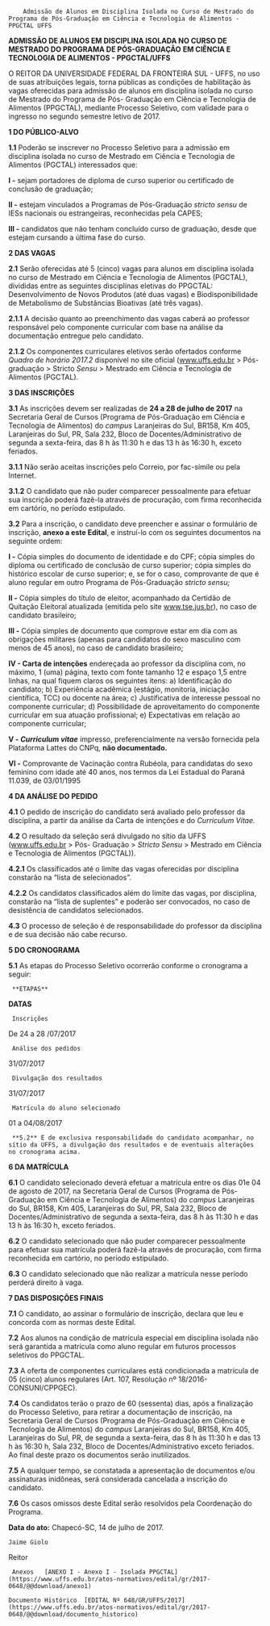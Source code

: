         Admissão de Alunos em Disciplina Isolada no Curso de Mestrado do Programa de Pós-Graduação em Ciência e Tecnologia de Alimentos - PPGCTAL UFFS  

**ADMISSÃO DE ALUNOS EM DISCIPLINA ISOLADA NO CURSO DE MESTRADO DO PROGRAMA DE PÓS-GRADUAÇÃO** **EM CIÊNCIA E TECNOLOGIA DE ALIMENTOS - PPGCTAL/UFFS**

  

 O REITOR DA UNIVERSIDADE FEDERAL DA FRONTEIRA SUL - UFFS, no uso de suas atribuições legais, torna públicas as condições de habilitação às vagas oferecidas para admissão de alunos em disciplina isolada no curso de Mestrado do Programa de Pós- Graduação em Ciência e Tecnologia de Alimentos (PPGCTAL), mediante Processo Seletivo, com validade para o ingresso no segundo semestre letivo de 2017.

  

 **1 DO PÚBLICO-ALVO**

 **1.1** Poderão se inscrever no Processo Seletivo para a admissão em disciplina isolada no curso de Mestrado em Ciência e Tecnologia de Alimentos (PGCTAL) interessados que:

 **I -** sejam portadores de diploma de curso superior ou certificado de conclusão de graduação;

 **II -** estejam vinculados a Programas de Pós-Graduação *stricto sensu* de IESs nacionais ou estrangeiras, reconhecidas pela CAPES;

 **III -** candidatos que não tenham concluído curso de graduação, desde que estejam cursando a última fase do curso.

  **2 DAS VAGAS**

 **2.1** Serão oferecidas até 5 (cinco) vagas para alunos em disciplina isolada no curso de Mestrado em Ciência e Tecnologia de Alimentos (PGCTAL), divididas entre as seguintes disciplinas eletivas do PPGCTAL: Desenvolvimento de Novos Produtos (até duas vagas) e Biodisponibilidade de Metabolismo de Substâncias Bioativas (até três vagas).

 **2.1.1** A decisão quanto ao preenchimento das vagas caberá ao professor responsável pelo componente curricular com base na análise da documentação entregue pelo candidato.

 **2.1.2** Os componentes curriculares eletivos serão ofertados conforme *Quadro de horário 2017.2* disponível no site oficial (www.uffs.edu.br > Pós-graduação > Stricto *Sensu* > Mestrado em Ciência e Tecnologia de Alimentos (PGCTAL).

  **3 DAS INSCRIÇÕES**

 **3.1** As inscrições devem ser realizadas de **24 a 28 de julho de 2017** na Secretaria Geral de Cursos (Programa de Pós-Graduação em Ciência e Tecnologia de Alimentos) do *campus* Laranjeiras do Sul, BR158, Km 405, Laranjeiras do Sul, PR, Sala 232, Bloco de Docentes/Administrativo de segunda a sexta-feira, das 8 h às 11:30 h e das 13 h às 16:30 h, exceto feriados.

 **3.1.1** Não serão aceitas inscrições pelo Correio, por fac-símile ou pela Internet.

 **3.1.2** O candidato que não puder comparecer pessoalmente para efetuar sua inscrição poderá fazê-la através de procuração, com firma reconhecida em cartório, no período estipulado.

 **3.2** Para a inscrição, o candidato deve preencher e assinar o formulário de inscrição, **anexo a este Edital**, e instruí-lo com os seguintes documentos na seguinte ordem:

 **I -** Cópia simples do documento de identidade e do CPF; cópia simples do diploma ou certificado de conclusão de curso superior; cópia simples do histórico escolar de curso superior; e, se for o caso, comprovante de que é aluno regular em outro Programa de Pós-Graduação *stricto sensu;*

 **II -** Cópia simples do título de eleitor, acompanhado da Certidão de Quitação Eleitoral atualizada (emitida pelo site www.tse.jus.br), no caso de candidato brasileiro;

 **III -** Cópia simples de documento que comprove estar em dia com as obrigações militares (apenas para candidatos do sexo masculino com menos de 45 anos), no caso de candidato brasileiro;

 **IV - Carta de intenções** endereçada ao professor da disciplina com, no máximo, 1 (uma) página, texto com fonte tamanho 12 e espaço 1,5 entre linhas, na qual fiquem claros os seguintes itens: a) Identificação do candidato; b) Experiência acadêmica (estágio, monitoria, iniciação científica, TCC) ou docente na área; c) Justificativa de interesse pessoal no componente curricular; d) Possibilidade de aproveitamento do componente curricular em sua atuação profissional; e) Expectativas em relação ao componente curricular;

 **V - *Curriculum vitae*** impresso, preferencialmente na versão fornecida pela Plataforma Lattes do CNPq, **não documentado.**

 **VI -** Comprovante de Vacinação contra Rubéola, para candidatas do sexo feminino com idade até 40 anos, nos termos da Lei Estadual do Paraná 11.039, de 03/01/1995

  **4 DA ANÁLISE DO PEDIDO**

 **4.1** O pedido de inscrição do candidato será avaliado pelo professor da disciplina, a partir da análise da Carta de intenções e do *Curriculum Vitae.*

 **4.2** O resultado da seleção será divulgado no sítio da UFFS (www.uffs.edu.br > Pós- Graduação > *Stricto Sensu* > Mestrado em Ciência e Tecnologia de Alimentos (PGCTAL)).

 **4.2.1** Os classificados até o limite das vagas oferecidas por disciplina constarão na “lista de selecionados”.

 **4.2.2** Os candidatos classificados além do limite das vagas, por disciplina, constarão na “lista de suplentes” e poderão ser convocados, no caso de desistência de candidatos selecionados.

 **4.3** O processo de seleção é de responsabilidade do professor da disciplina e de sua decisão não cabe recurso.

  **5 DO CRONOGRAMA**

 **5.1** As etapas do Processo Seletivo ocorrerão conforme o cronograma a seguir:

     **ETAPAS** 

   **DATAS** 

     Inscrições

   De 24 a 28 /07/2017

     Análise dos pedidos

   31/07/2017

     Divulgação dos resultados

   31/07/2017

     Matrícula do aluno selecionado

   01 a 04/08/2017

     **5.2** É de exclusiva responsabilidade do candidato acompanhar, no sítio da UFFS, a divulgação dos resultados e de eventuais alterações no cronograma acima.

  **6 DA MATRÍCULA**

 **6.1** O candidato selecionado deverá efetuar a matrícula entre os dias 01e 04 de agosto de 2017, na Secretaria Geral de Cursos (Programa de Pós-Graduação em Ciência e Tecnologia de Alimentos) do *campus* Laranjeiras do Sul, BR158, Km 405, Laranjeiras do Sul, PR, Sala 232, Bloco de Docentes/Administrativo de segunda a sexta-feira, das 8 h às 11:30 h e das 13 h às 16:30 h, exceto feriados.

 **6.2** O candidato selecionado que não puder comparecer pessoalmente para efetuar sua matrícula poderá fazê-la através de procuração, com firma reconhecida em cartório, no período estipulado.

 **6.3** O candidato selecionado que não realizar a matrícula nesse período perderá direito à vaga.

  **7 DAS DISPOSIÇÕES FINAIS**

 **7.1** O candidato, ao assinar o formulário de inscrição, declara que leu e concorda com as normas deste Edital.

 **7.2** Aos alunos na condição de matrícula especial em disciplina isolada não será garantida a matrícula como aluno regular em futuros processos seletivos do PPGCTAL.

 **7.3** A oferta de componentes curriculares está condicionada a matrícula de 05 (cinco) alunos regulares (Art. 107, Resolução nº 18/2016-CONSUNI/CPPGEC).

 **7.4** Os candidatos terão o prazo de 60 (sessenta) dias, após a finalização do Processo Seletivo, para retirar a documentação de inscrição, na Secretaria Geral de Cursos (Programa de Pós-Graduação em Ciência e Tecnologia de Alimentos) do *campus* Laranjeiras do Sul, BR158, Km 405, Laranjeiras do Sul, PR, de segunda a sexta-feira, das 8 h às 11:30 h e das 13 h às 16:30 h, Sala 232, Bloco de Docentes/Administrativo exceto feriados. Ao final deste prazo os documentos serão inutilizados.

 **7.5** A qualquer tempo, se constatada a apresentação de documentos e/ou assinaturas inidôneas, será considerada cancelada a inscrição do candidato.

 **7.6** Os casos omissos deste Edital serão resolvidos pela Coordenação do Programa.

   **Data do ato:** Chapecó-SC, 14 de julho de 2017.   
 

    Jaime Giolo   
 Reitor 

     Anexos   [ANEXO I - Anexo I - Isolada PPGCTAL](https://www.uffs.edu.br/atos-normativos/edital/gr/2017-0648/@@download/anexo1)  

    Documento Histórico  [EDITAL Nº 648/GR/UFFS/2017](https://www.uffs.edu.br/atos-normativos/edital/gr/2017-0648/@@download/documento_historico)     
      
